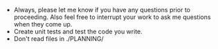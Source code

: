 - Always, please let me know if you have any questions prior to proceeding. Also feel free to interrupt your work to ask me questions when they come up.
- Create unit tests and test the code you write.
- Don't read files in ./PLANNING/